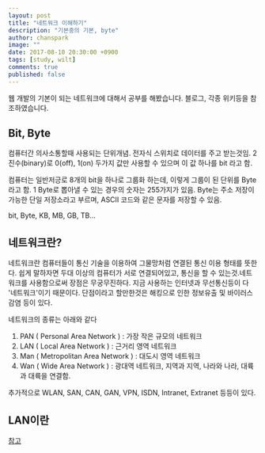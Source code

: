 ```yaml
---
layout: post
title: "네트워크 이해하기"
description: "기본중의 기본, byte"
author: chanspark
image: ""
date: 2017-08-10 20:30:00 +0900
tags: [study, wilt]
comments: true
published: false
---
```


웹 개발의 기본이 되는 네트워크에 대해서 공부를 해봤습니다. 블로그, 각종 위키등을 참조하였습니다.

## Bit, Byte
컴퓨터간 의사소통할때 사용되는 단위개념. 전자식 스위치로 데이터를 주고 받는것임. 2진수(binary)로 0(off), 1(on) 두가지 값만 사용할 수 있으며 이 값 하나를 bit 라고 함.

컴퓨터는 일반저긍로 8개의 bit을 하나로 그룹화 하는데, 이렇게 그룹이 된 단위를 Byte 라고 함. 1 Byte로 뽑아낼 수 있는 경우의 숫자는 255가지가 있음. 
Byte는 주소 저장이 가능한 단일 저장소라고 부르며, ASCII 코드와 같은 문자를 저장할 수 있음.

bit, Byte, KB, MB, GB, TB...

## 네트워크란?
네트워크란 컴퓨터들이 통신 기술을 이용하여 그물망처럼 연결된 통신 이용 형태를 뜻한다. 쉽게 말하자면 두대 이상의 컴퓨터가 서로 연결되어있고, 통신을 할 수 있는것.네트워크를 사용함으로써 장점은 무궁무진하다. 지금 사용하는 인터넷과 무선통신등이 다 '네트워크'이기 때문이다. 단점이라고 할만한것은 해킹으로 인한 정보유출 및 바이러스 감염 등이 있다.

네트워크의 종류는 아래와 같다

1. PAN ( Personal Area Network ) : 가장 작은 규모의 네트워크
2. LAN ( Local Area Network ) : 근거리 영역 네트워크
3. Man ( Metropolitan Area Network ) : 대도시 영역 네트워크
4. Wan ( Wide Area Network ) : 광대역 네트워크, 지역과 지역, 나라와 나라, 대륙과 대륙을 연결함.

추가적으로 WLAN, SAN, CAN, GAN, VPN, ISDN, Intranet, Extranet 등등이 있다.

## LAN이란





[참고](http://mindnet.tistory.com/entry/%EB%84%A4%ED%8A%B8%EC%9B%8C%ED%81%AC-%EC%9D%B4%ED%95%B4%ED%95%98%EA%B8%B0-1%ED%8E%B8-Bit-%EC%99%80-Byte-%EC%B0%A8%EC%9D%B4%EC%A0%90)



